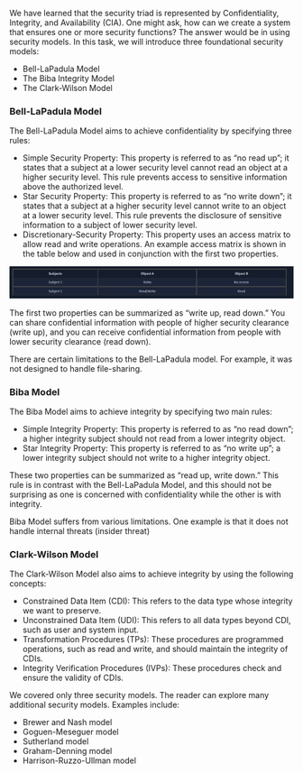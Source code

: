 We have learned that the security triad is represented by Confidentiality, Integrity, and Availability (CIA). One might ask, how can we create a system that ensures one or more security functions? The answer would be in using security models. In this task, we will introduce three foundational security models:

* Bell-LaPadula Model
* The Biba Integrity Model
* The Clark-Wilson Model
###  Bell-LaPadula Model
The Bell-LaPadula Model aims to achieve confidentiality by specifying three rules:

* Simple Security Property: This property is referred to as “no read up”; it states that a subject at a lower security level cannot read an object at a higher security level. This rule prevents access to sensitive information above the authorized level.
* Star Security Property: This property is referred to as “no write down”; it states that a subject at a higher security level cannot write to an object at a lower security level. This rule prevents the disclosure of sensitive information to a subject of lower security level.
* Discretionary-Security Property: This property uses an access matrix to allow read and write operations. An example access matrix is shown in the table below and used in conjunction with the first two properties.

![](../images/image_2025-01-06_185722804.png)

The first two properties can be summarized as “write up, read down.” You can share confidential information with people of higher security clearance (write up), and you can receive confidential information from people with lower security clearance (read down).

There are certain limitations to the Bell-LaPadula model. For example, it was not designed to handle file-sharing.

### Biba Model
The Biba Model aims to achieve integrity by specifying two main rules:

* Simple Integrity Property: This property is referred to as “no read down”; a higher integrity subject should not read from a lower integrity object.
* Star Integrity Property: This property is referred to as “no write up”; a lower integrity subject should not write to a higher integrity object.

These two properties can be summarized as “read up, write down.” This rule is in contrast with the Bell-LaPadula Model, and this should not be surprising as one is concerned with confidentiality while the other is with integrity.

Biba Model suffers from various limitations. One example is that it does not handle internal threats (insider threat)

### Clark-Wilson Model
The Clark-Wilson Model also aims to achieve integrity by using the following concepts:

* Constrained Data Item (CDI): This refers to the data type whose integrity we want to preserve.
* Unconstrained Data Item (UDI): This refers to all data types beyond CDI, such as user and system input.
* Transformation Procedures (TPs): These procedures are programmed operations, such as read and write, and should maintain the integrity of CDIs.
* Integrity Verification Procedures (IVPs): These procedures check and ensure the validity of CDIs.

We covered only three security models. The reader can explore many additional security models. Examples include:

* Brewer and Nash model
* Goguen-Meseguer model
* Sutherland model
* Graham-Denning model
* Harrison-Ruzzo-Ullman model
